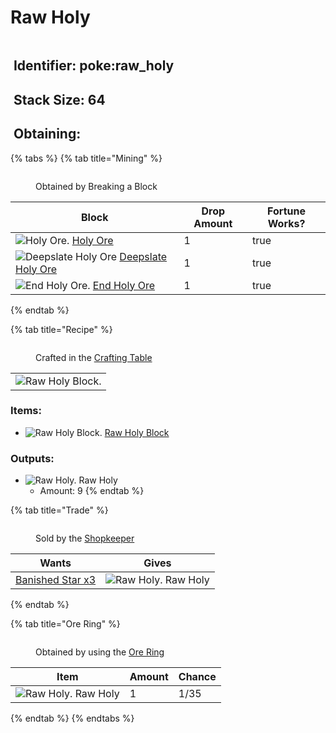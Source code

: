 # Raw Holy

<figure><img src="https://github.com/user-attachments/assets/4ac06344-cea1-4c4b-a735-dc9d479805c2" alt=""><figcaption></figcaption></figure>

## <img src="https://minecraft.wiki/images/Name_Tag_JE2_BE2.png?cbdc1" alt="" data-size="line"> Identifier: poke:raw\_holy <a href="#identifier" id="identifier"></a>

## <img src="https://minecraft.wiki/images/Light_Gray_Bundle_JE1_BE1.png?b552e" alt="" data-size="line"> Stack Size: 64

## <img src="https://minecraft.wiki/images/thumb/Crafting_Table_JE4_BE3.png/150px-Crafting_Table_JE4_BE3.png?5767f" alt="" data-size="line"> Obtaining:

{% tabs %}
{% tab title="Mining" %}
<figure><img src="https://github.com/user-attachments/assets/d1e653c0-4330-48e7-afc4-19c7eb52cb95" alt=""><figcaption><p>Obtained by Breaking a Block</p></figcaption></figure>

<table><thead><tr><th>Block</th><th>Drop Amount</th><th data-type="checkbox">Fortune Works?</th></tr></thead><tbody><tr><td><img src="https://github.com/user-attachments/assets/de2806df-f02f-4b41-936c-103188283016" alt="Holy Ore." data-size="line"> <a href="../../blocks/ores/stone-ores/holy-ore.md">Holy Ore</a></td><td>1</td><td>true</td></tr><tr><td><img src="https://github.com/user-attachments/assets/db2140db-3310-4861-b732-c7852cd9a185" alt="Deepslate Holy Ore" data-size="line"> <a href="../../blocks/ores/deepslate-ores/deepslate-holy-ore.md">Deepslate Holy Ore</a></td><td>1</td><td>true</td></tr><tr><td><img src="https://github.com/user-attachments/assets/da498772-e7fc-4eab-92f6-823740c79c94" alt="End Holy Ore." data-size="line"> <a href="../../blocks/ores/end-ores/end-holy-ore.md">End Holy Ore</a></td><td>1</td><td>true</td></tr></tbody></table>
{% endtab %}

{% tab title="Recipe" %}
<figure><img src="https://minecraft.wiki/images/thumb/Crafting_Table_JE4_BE3.png/150px-Crafting_Table_JE4_BE3.png?5767f" alt=""><figcaption><p>Crafted in the <a href="https://minecraft.wiki/w/Crafting_Table">Crafting Table</a></p></figcaption></figure>

|                                                                                                     |
| :-------------------------------------------------------------------------------------------------: |
| ![Raw Holy Block.](https://github.com/user-attachments/assets/b6e9fe92-93ba-4fb5-a4fc-362f5a7cd7ea) |

### Items:

* <img src="https://github.com/user-attachments/assets/b6e9fe92-93ba-4fb5-a4fc-362f5a7cd7ea" alt="Raw Holy Block." data-size="line"> [Raw Holy Block](../../blocks/raw-ore-blocks/block-of-raw-holy.md)

### Outputs:

* <img src="https://github.com/user-attachments/assets/4ac06344-cea1-4c4b-a735-dc9d479805c2" alt="Raw Holy." data-size="line"> Raw Holy
  * Amount: 9
{% endtab %}

{% tab title="Trade" %}
<figure><img src="https://github.com/user-attachments/assets/adc1c7b5-4611-4b54-b1a4-1fcaafe6c896" alt=""><figcaption><p>Sold by the <a href="../../mobs/traders/shopkeeper.md">Shopkeeper</a></p></figcaption></figure>

| Wants                                                                                                                                                                              | Gives                                                                                                                                 |
| ---------------------------------------------------------------------------------------------------------------------------------------------------------------------------------- | ------------------------------------------------------------------------------------------------------------------------------------- |
| [<img src="https://github.com/ItsMePok/PFE/assets/136857747/1174ceba-b39a-420f-bc70-6d78bcbe5951" alt="" data-size="line">Banished Star x3](../banished-stars/banished-star-x3.md) | <img src="https://github.com/user-attachments/assets/4ac06344-cea1-4c4b-a735-dc9d479805c2" alt="Raw Holy." data-size="line"> Raw Holy |
{% endtab %}

{% tab title="Ore Ring" %}
<figure><img src="https://github.com/user-attachments/assets/03ca69b9-0b12-4b37-ace1-cf83bda706ca" alt=""><figcaption><p>Obtained by using the <a href="../../tools/rings/ore-ring.md">Ore Ring</a></p></figcaption></figure>

| Item                                                                                                                                  | Amount | Chance |
| ------------------------------------------------------------------------------------------------------------------------------------- | ------ | ------ |
| <img src="https://github.com/user-attachments/assets/4ac06344-cea1-4c4b-a735-dc9d479805c2" alt="Raw Holy." data-size="line"> Raw Holy | 1      | 1/35   |
{% endtab %}
{% endtabs %}
